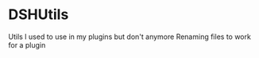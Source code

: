 DSHUtils
========

Utils I used to use in my plugins but don't anymore
Renaming files to work for a plugin
